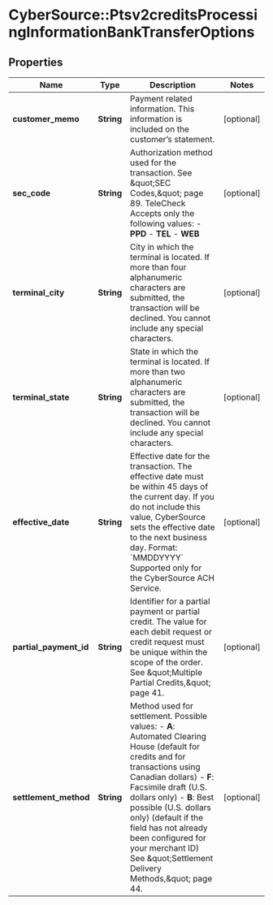 # CyberSource::Ptsv2creditsProcessingInformationBankTransferOptions

## Properties
Name | Type | Description | Notes
------------ | ------------- | ------------- | -------------
**customer_memo** | **String** | Payment related information.  This information is included on the customer’s statement.  | [optional] 
**sec_code** | **String** | Authorization method used for the transaction. See \&quot;SEC Codes,\&quot; page 89.  TeleCheck Accepts only the following values: - **PPD** - **TEL** - **WEB**  | [optional] 
**terminal_city** | **String** | City in which the terminal is located. If more than four alphanumeric characters are submitted, the transaction will be declined.  You cannot include any special characters.  | [optional] 
**terminal_state** | **String** | State in which the terminal is located. If more than two alphanumeric characters are submitted, the transaction will be declined.  You cannot include any special characters.  | [optional] 
**effective_date** | **String** | Effective date for the transaction. The effective date must be within 45 days of the current day. If you do not include this value, CyberSource sets the effective date to the next business day.  Format: &#x60;MMDDYYYY&#x60;  Supported only for the CyberSource ACH Service.  | [optional] 
**partial_payment_id** | **String** | Identifier for a partial payment or partial credit.  The value for each debit request or credit request must be unique within the scope of the order. See \&quot;Multiple Partial Credits,\&quot; page 41.  | [optional] 
**settlement_method** | **String** | Method used for settlement.  Possible values: - **A**: Automated Clearing House (default for credits and for transactions using Canadian dollars) - **F**: Facsimile draft (U.S. dollars only) - **B**: Best possible (U.S. dollars only) (default if the field has not already been configured for your merchant ID)  See \&quot;Settlement Delivery Methods,\&quot; page 44.  | [optional] 


